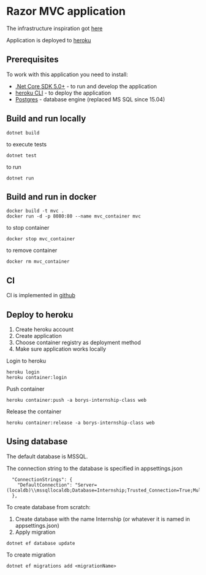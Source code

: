 # Razor MVC application

The infrastructure inspiration got [here](https://dev.to/alrobilliard/deploying-net-core-to-heroku-1lfe) 

Application is deployed to [heroku](https://borys-internship-class.herokuapp.com/)

## Prerequisites

To work with this application you need to install:
* [.Net Core SDK 5.0+](https://dotnet.microsoft.com/download/dotnet/5.0) - to run and develop the application
* [heroku CLI](https://devcenter.heroku.com/articles/heroku-cli) - to deploy the application
* [Postgres](https://www.postgresql.org/download/) - database engine (replaced MS SQL since 15.04)

## Build and run locally

```
dotnet build
```

to execute tests

```
dotnet test
```

to run
```
dotnet run
```

## Build and run in docker

```
docker build -t mvc .
docker run -d -p 8080:80 --name mvc_container mvc
```

to stop container
```
docker stop mvc_container
```

to remove container
```
docker rm mvc_container
```

## CI

CI is implemented in [github](.github/workflows/dotnet.yml)

## Deploy to heroku

1. Create heroku account
2. Create application
3. Choose container registry as deployment method
4. Make sure application works locally


Login to heroku
```
heroku login
heroku container:login
```

Push container
```
heroku container:push -a borys-internship-class web
```

Release the container
```
heroku container:release -a borys-internship-class web
```

## Using database

The default database is MSSQL.

The connection string to the database is specified in appsettings.json

```
  "ConnectionStrings": {
    "DefaultConnection": "Server=(localdb)\\mssqllocaldb;Database=Internship;Trusted_Connection=True;MultipleActiveResultSets=true"
  },
```

To create database from scratch:
1. Create database with the name Internship (or whatever it is named in appsettings.json)
2. Apply migration
```
dotnet ef database update
```

To create migration

```
dotnet ef migrations add <migrationName>
```